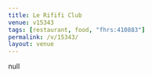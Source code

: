 ```yaml
---
title: Le Rififi Club
venue: v15343
tags: [restaurant, food, "fhrs:410883"]
permalink: /v/15343/
layout: venue
---
```

null